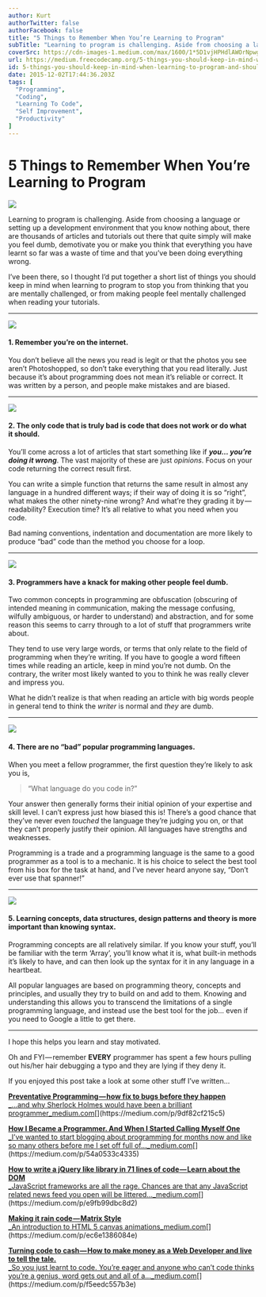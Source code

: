 ```yaml
---
author: Kurt
authorTwitter: false
authorFacebook: false
title: "5 Things to Remember When You’re Learning to Program"
subTitle: "Learning to program is challenging. Aside from choosing a language or setting up a development environment that you know nothing about, t..."
coverSrc: https://cdn-images-1.medium.com/max/1600/1*5D1vjHPHdlAWOrNpwghF6w.jpeg
url: https://medium.freecodecamp.org/5-things-you-should-keep-in-mind-when-learning-to-program-and-shouldn-t-repeat-when-teaching-it-1ed8e734b04f
id: 5-things-you-should-keep-in-mind-when-learning-to-program-and-shouldn-t-repeat-when-teaching-it-1ed8e734b04f
date: 2015-12-02T17:44:36.203Z
tags: [
  "Programming",
  "Coding",
  "Learning To Code",
  "Self Improvement",
  "Productivity"
]
---
```

# 5 Things to Remember When You’re Learning to Program



![](https://cdn-images-1.medium.com/max/1600/1*5D1vjHPHdlAWOrNpwghF6w.jpeg)



Learning to program is challenging. Aside from choosing a language or setting up a development environment that you know nothing about, there are thousands of articles and tutorials out there that quite simply will make you feel dumb, demotivate you or make you think that everything you have learnt so far was a waste of time and that you’ve been doing everything wrong.

I’ve been there, so I thought I’d put together a short list of things you should keep in mind when learning to program to stop you from thinking that you are mentally challenged, or from making people feel mentally challenged when reading your tutorials.











* * *









![](https://cdn-images-1.medium.com/max/1600/1*82yhqAfk18DoRb18en1qCA.png)



#### **1\. Remember you’re on the internet.**

You don’t believe all the news you read is legit or that the photos you see aren’t Photoshopped, so don’t take everything that you read literally. Just because it’s about programming does not mean it’s reliable or correct. It was written by a person, and people make mistakes and are biased.











* * *









![](https://cdn-images-1.medium.com/max/1600/1*_W-8AXoQwmvFmcA4yBmbrg.jpeg)



#### **2\. The only code that is truly bad is code that does not work or do what it should.**

You’ll come across a lot of articles that start something like if **_you… you’re_** **_doing it wrong_**. The vast majority of these are just _opinions_. Focus on your code returning the correct result first.

You can write a simple function that returns the same result in almost any language in a hundred different ways; if their way of doing it is so “right”, what makes the other ninety-nine wrong? And what’re they grading it by — readability? Execution time? It’s all relative to what you need when you code.

Bad naming conventions, indentation and documentation are more likely to produce “bad” code than the method you choose for a loop.











* * *









![](https://cdn-images-1.medium.com/max/1600/1*PXidXHfLUSQnawv_CqJxUA.jpeg)



#### **3\. Programmers have a knack for making other people feel dumb.**

Two common concepts in programming are obfuscation (obscuring of intended meaning in communication, making the message confusing, wilfully ambiguous, or harder to understand) and abstraction, and for some reason this seems to carry through to a lot of stuff that programmers write about.

They tend to use very large words, or terms that only relate to the field of programming when they’re writing. If you have to google a word fifteen times while reading an article, keep in mind you’re not dumb. On the contrary, the writer most likely wanted to you to think he was really clever and impress you.

What he didn’t realize is that when reading an article with big words people in general tend to think the _writer_ is normal and _they_ are dumb.











* * *









![](https://cdn-images-1.medium.com/max/1600/1*lYaNxfx6DJfU1Igne3ijKA.jpeg)



#### **4\. There are no “bad” popular programming languages.**

When you meet a fellow programmer, the first question they’re likely to ask you is,

> “What language do you code in?”

Your answer then generally forms their initial opinion of your expertise and skill level. I can’t express just how biased this is! There’s a good chance that they’ve never even _touched_ the language they’re judging you on, or that they can’t properly justify their opinion. All languages have strengths and weaknesses.

Programming is a trade and a programming language is the same to a good programmer as a tool is to a mechanic. It is his choice to select the best tool from his box for the task at hand, and I’ve never heard anyone say, “Don’t ever use that spanner!”











* * *









![](https://cdn-images-1.medium.com/max/1600/1*oUdGRyyECN7BiqgZzqaV4w.jpeg)



#### **5\. Learning concepts, data structures, design patterns and theory is more important than knowing syntax.**

Programming concepts are all relatively similar. If you know your stuff, you’ll be familiar with the term ‘Array’, you’ll know what it is, what built-in methods it’s likely to have, and can then look up the syntax for it in any language in a heartbeat.

All popular languages are based on programming theory, concepts and principles, and usually they try to build on and add to them. Knowing and understanding this allows you to transcend the limitations of a single programming language, and instead use the best tool for the job… even if you need to Google a little to get there.











* * *







I hope this helps you learn and stay motivated.

Oh and FYI — remember **EVERY** programmer has spent a few hours pulling out his/her hair debugging a typo and they are lying if they deny it.

If you enjoyed this post take a look at some other stuff I’ve written…

[**Preventative Programming — how fix to bugs before they happen**  
_…and why Sherlock Holmes would have been a brilliant programmer_medium.com](https://medium.com/p/9df82cf215c5 "https://medium.com/p/9df82cf215c5")[](https://medium.com/p/9df82cf215c5)

[**How I Became a Programmer. And When I Started Calling Myself One**  
_I’ve wanted to start blogging about programming for months now and like so many others before me I set off full of…_medium.com](https://medium.com/p/54a0533c4335 "https://medium.com/p/54a0533c4335")[](https://medium.com/p/54a0533c4335)

[**How to write a jQuery like library in 71 lines of code — Learn about the DOM**  
_JavaScript frameworks are all the rage. Chances are that any JavaScript related news feed you open will be littered…_medium.com](https://medium.com/p/e9fb99dbc8d2 "https://medium.com/p/e9fb99dbc8d2")[](https://medium.com/p/e9fb99dbc8d2)

[**Making it rain code — Matrix Style**  
_An introduction to HTML 5 canvas animations_medium.com](https://medium.com/p/ec6e1386084e "https://medium.com/p/ec6e1386084e")[](https://medium.com/p/ec6e1386084e)

[**Turning code to cash — How to make money as a Web Developer and live to tell the tale.**  
_So you just learnt to code. You’re eager and anyone who can’t code thinks you’re a genius, word gets out and all of a…_medium.com](https://medium.com/p/f5eedc557b3e "https://medium.com/p/f5eedc557b3e")[](https://medium.com/p/f5eedc557b3e)








